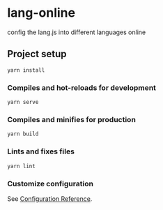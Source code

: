 <!--
 * @Author: PanFeng
 * @Date: 2020-04-26 16:55:55
 -->
# lang-online

config the lang.js into different languages online

## Project setup
```
yarn install
```

### Compiles and hot-reloads for development
```
yarn serve
```

### Compiles and minifies for production
```
yarn build
```

### Lints and fixes files
```
yarn lint
```

### Customize configuration
See [Configuration Reference](https://cli.vuejs.org/config/).
